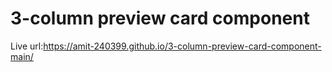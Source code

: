 # 3-column preview card component

Live url:https://amit-240399.github.io/3-column-preview-card-component-main/
